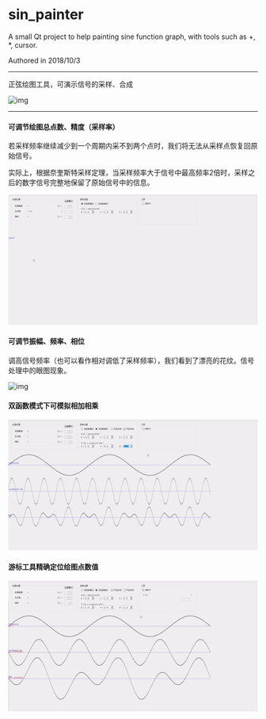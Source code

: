 # sin_painter
A small Qt project to help painting sine function graph, with tools such as +, *, cursor.


Authored in 2018/10/3

***

正弦绘图工具，可演示信号的采样、合成

![img](https://github.com/lichengchen/sin_painter/blob/main/p4.jpg) 


***

#### 可调节绘图总点数、精度（采样率）
若采样频率继续减少到一个周期内采不到两个点时，我们将无法从采样点恢复回原始信号。

实际上，根据奈奎斯特采样定理，当采样频率大于信号中最高频率2倍时，采样之后的数字信号完整地保留了原始信号中的信息。

![img](https://github.com/lichengchen/sinPainter/blob/main/4-1.gif) 
#### 可调节振幅、频率、相位
调高信号频率（也可以看作相对调低了采样频率），我们看到了漂亮的花纹。信号处理中的眼图现象。

![img](https://github.com/lichengchen/sin_painter/blob/main/p4-1.png)

#### 双函数模式下可模拟相加相乘
![img](https://github.com/lichengchen/sinPainter/blob/main/4-2.gif) 
#### 游标工具精确定位绘图点数值
![img](https://github.com/lichengchen/sinPainter/blob/main/4-3.gif) 

